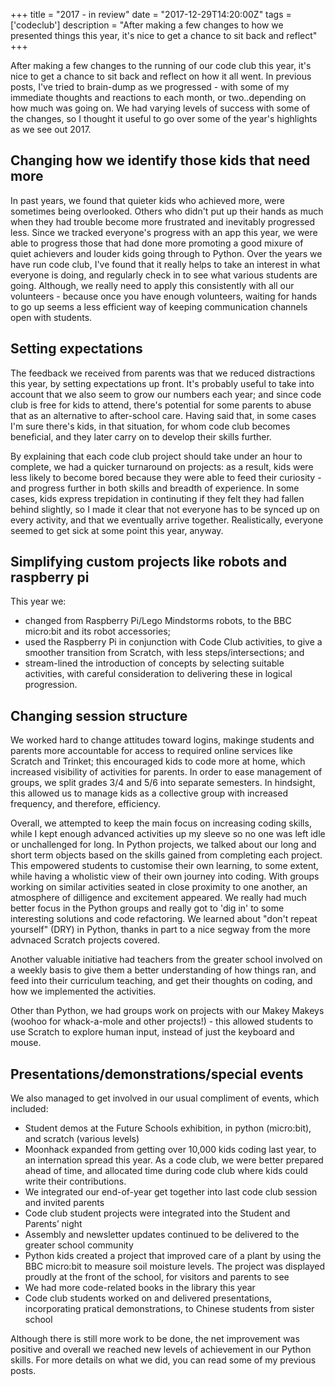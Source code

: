 +++
title = "2017 - in review"
date = "2017-12-29T14:20:00Z"
tags = ['codeclub']
description = "After making a few changes to how we presented things this year, it's nice to get a chance to sit back and reflect"
+++


After making a few changes to the running of our code club this year, it's nice to get a chance to sit back and reflect on how it all went. In previous posts, I've tried to brain-dump as we progressed - with some of my immediate thoughts and reactions to each month, or two..depending on how much was going on. We had varying levels of success with some of the changes, so I thought it useful to go over some of the year's highlights as we see out 2017.

## Changing how we identify those kids that need more
In past years, we found that quieter kids who achieved more, were sometimes being overlooked. Others who didn't put up their hands as much when they had trouble become more frustrated and inevitably progressed less. Since we tracked everyone's progress with an app this year, we were able to progress those that had done more promoting a good mixure of quiet achievers and louder kids going through to Python. Over the years we have run code club, I've found that it really helps to take an interest in what everyone is doing, and regularly check in to see what various students are going. Although, we really need to apply this consistently with all our volunteers - because once you have enough volunteers, waiting for hands to go up seems a less efficient way of keeping communication channels open with students.

## Setting expectations
The feedback we received from parents was that we reduced distractions this year, by setting expectations up front. It's probably useful to take into account that we also seem to grow our numbers each year; and since code club is free for kids to attend, there's potential for some parents to abuse that as an alternative to after-school care. Having said that, in some cases I'm sure there's kids, in that situation, for whom code club becomes beneficial, and they later carry on to develop their skills further. 

By explaining that each code club project should take under an hour to complete, we had a quicker turnaround on projects: as a result, kids were less likely to become bored because they were able to feed their curiosity - and progress further in both skills and breadth of experience. In some cases, kids express trepidation in continuting if they felt they had fallen behind slightly, so I made it clear that not everyone has to be synced up on every activity, and that we eventually arrive together. Realistically, everyone seemed to get sick at some point this year, anyway.

## Simplifying custom projects like robots and raspberry pi
This year we:

- changed from Raspberry Pi/Lego Mindstorms robots, to the BBC micro:bit and its robot accessories;
- used the Raspberry Pi in conjunction with Code Club activities, to give a smoother transition from Scratch, with less steps/intersections; and
- stream-lined the introduction of concepts by selecting suitable activities, with careful consideration to delivering these in logical progression.

## Changing session structure
We worked hard to change attitudes toward logins, makinge students and parents more accountable for access to required online services like Scratch and Trinket; this encouraged kids to code more at home, which increased visibility of activities for parents. In order to ease management of groups, we split grades 3/4 and 5/6 into separate semesters. In hindsight, this allowed us to manage kids as a collective group with increased frequency, and therefore, efficiency.

Overall, we attempted to keep the main focus on increasing coding skills, while I kept enough advanced activities up my sleeve so no one was left idle or unchallenged for long. In Python projects, we talked about our long and short term objects based on the skills gained from completing each project. This empowered students to customise their own learning, to some extent, while having a wholistic view of their own journey into coding. With groups working on similar activities seated in close proximity to one another, an atmosphere of dilligence and excitement appeared. We really had much better focus in the Python groups and really got to 'dig in' to some interesting solutions and code refactoring. We learned about "don't repeat yourself" (DRY) in Python, thanks in part to a nice segway from the more advnaced Scratch projects covered.

Another valuable initiative had teachers from the greater school involved on a weekly basis to give them a better understanding of how things ran, and feed into their curriculum teaching, and get their thoughts on coding, and how we implemented the activities.

Other than Python, we had groups work on projects with our Makey Makeys (woohoo for whack-a-mole and other projects!) - this allowed students to use Scratch to explore human input, instead of just the keyboard and mouse.

## Presentations/demonstrations/special events
We also managed to get involved in our usual compliment of events, which included: 

- Student demos at the Future Schools exhibition, in python (micro:bit), and scratch (various levels)
- Moonhack expanded from getting over 10,000 kids coding last year, to an internation spread this year. As a code club, we were better prepared ahead of time, and allocated time during code club where kids could write their contributions.
- We integrated our end-of-year get together into last code club session and invited parents
- Code club student projects were integrated into the Student and Parents’ night
- Assembly and newsletter updates continued to be delivered to the greater school community
- Python kids created a project that improved care of a plant by using the BBC micro:bit to measure soil moisture levels. The project was displayed proudly at the front of the school, for visitors and parents to see
- We had more code-related books in the library this year
- Code club students worked on and delivered presentations, incorporating pratical demonstrations, to Chinese students from sister school

Although there is still more work to be done, the net improvement was positive and overall we reached new levels of achievement in our Python skills. For more details on what we did, you can read some of my previous posts.

